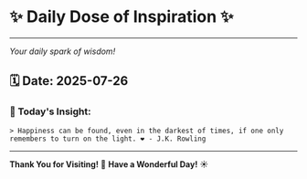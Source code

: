 # ✨ Daily Dose of Inspiration ✨

--- 

_Your daily spark of wisdom!_

## 🗓️ Date: **2025-07-26**

### 💬 Today's Insight:
```
> Happiness can be found, even in the darkest of times, if one only remembers to turn on the light. ❤️ - J.K. Rowling
```

--- 

**Thank You for Visiting!** 🙏
**Have a Wonderful Day!** ☀️
